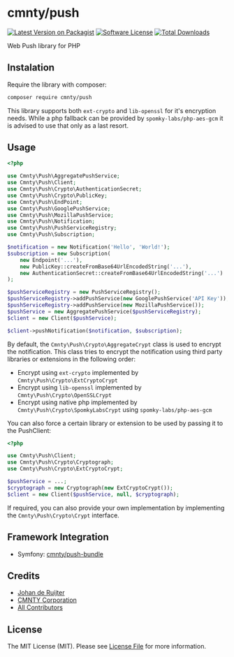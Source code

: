 # cmnty/push

[![Latest Version on Packagist][ico-version]][link-packagist]
[![Software License][ico-license]](LICENSE.md)
[![Total Downloads][ico-downloads]][link-downloads]

Web Push library for PHP

## Instalation

Require the library with composer:
```bash
composer require cmnty/push
```

This library supports both `ext-crypto` and `lib-openssl` for it's encryption needs.
While a php fallback can be provided by `spomky-labs/php-aes-gcm` it is advised to use that only as a last resort.

## Usage

```php
<?php

use Cmnty\Push\AggregatePushService;
use Cmnty\Push\Client;
use Cmnty\Push\Crypto\AuthenticationSecret;
use Cmnty\Push\Crypto\PublicKey;
use Cmnty\Push\EndPoint;
use Cmnty\Push\GooglePushService;
use Cmnty\Push\MozillaPushService;
use Cmnty\Push\Notification;
use Cmnty\Push\PushServiceRegistry;
use Cmnty\Push\Subscription;

$notification = new Notification('Hello', 'World!');
$subscription = new Subscription(
    new Endpoint('...'),
    new PublicKey::createFromBase64UrlEncodedString('...'),
    new AuthenticationSecret::createFromBase64UrlEncodedString('...')
);

$pushServiceRegistry = new PushServiceRegistry();
$pushServiceRegistry->addPushService(new GooglePushService('API Key'));
$pushServiceRegistry->addPushService(new MozillaPushService());
$pushService = new AggregatePushService($pushServiceRegistry);
$client = new Client($pushService);

$client->pushNotification($notification, $subscription);
```

By default, the `Cmnty\Push\Crypto\AggregateCrypt` class is used to encrypt the notification.
This class tries to encrypt the notification using third party libraries or extensions in the following order:
* Encrypt using `ext-crypto` implemented by `Cmnty\Push\Crypto\ExtCryptoCrypt`
* Encrypt using `lib-openssl` implemented by `Cmnty\Push\Crypto\OpenSSLCrypt`
* Encrypt using native php implemented by `Cmnty\Push\Crypto\SpomkyLabsCrypt` using `spomky-labs/php-aes-gcm`

You can also force a certain library or extension to be used by passing it to the PushClient:
```php
<?php

use Cmnty\Push\Client;
use Cmnty\Push\Crypto\Cryptograph;
use Cmnty\Push\Crypto\ExtCryptoCrypt;

$pushService = ...;
$cryptograph = new Cryptograph(new ExtCryptoCrypt());
$client = new Client($pushService, null, $cryptograph);
```
If required, you can also provide your own implementation by implementing the `Cmnty\Push\Crypto\Crypt` interface.

## Framework Integration

* Symfony: [cmnty/push-bundle][link-symfony-bundle]

## Credits

- [Johan de Ruijter][link-jdr]
- [CMNTY Corporation][link-cmnty]
- [All Contributors][link-contributors]

## License

The MIT License (MIT). Please see [License File](LICENSE) for more information.


[ico-version]: https://img.shields.io/packagist/v/cmnty/push.svg?style=flat-square
[ico-license]: https://img.shields.io/badge/license-MIT-brightgreen.svg?style=flat-square
[ico-downloads]: https://img.shields.io/packagist/dt/cmnty/push.svg?style=flat-square

[link-packagist]: https://packagist.org/packages/cmnty/push
[link-downloads]: https://packagist.org/packages/cmnty/push
[link-symfony-bundle]: https://github.com/cmnty/php-push-bundle
[link-jdr]: https://github.com/johanderuijter
[link-cmnty]: https://github.com/cmnty
[link-contributors]: ../../contributors
